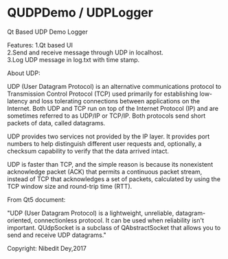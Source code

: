 # QUDPDemo / UDPLogger
Qt Based UDP Demo Logger

Features:
1.Qt based UI                               
2.Send and receive message through UDP in localhost.                         
3.Log UDP message in log.txt with time stamp.                                  

About UDP:

UDP (User Datagram Protocol) is an alternative communications protocol to Transmission Control Protocol (TCP) used primarily for establishing low-latency and loss tolerating connections between applications on the Internet. Both UDP and TCP run on top of the Internet Protocol (IP) and are sometimes referred to as UDP/IP or TCP/IP. Both protocols send short packets of data, called datagrams.


UDP provides two services not provided by the IP layer. It provides port numbers to help distinguish different user requests and, optionally, a checksum capability to verify that the data arrived intact.


UDP is faster than TCP, and the simple reason is because its nonexistent acknowledge packet (ACK) that permits a continuous packet stream, instead of TCP that acknowledges a set of packets, calculated by using the TCP window size and round-trip time (RTT).


From Qt5 document:

"UDP (User Datagram Protocol) is a lightweight, unreliable, datagram-oriented, connectionless protocol. 
It can be used when reliability isn't important. QUdpSocket is a subclass of QAbstractSocket that allows you to send and receive UDP datagrams."


Copyright: Nibedit Dey,2017
 